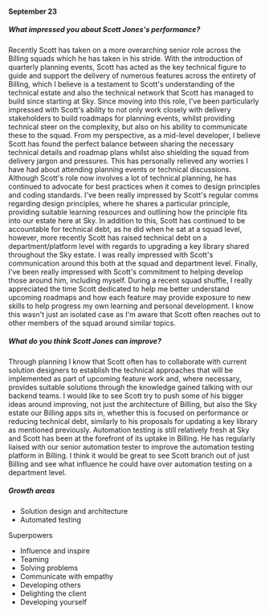 #### September 23

##### What impressed you about Scott Jones's performance?
Recently Scott has taken on a more overarching senior role across the Billing squads
which he has taken in his stride. With the introduction of quarterly planning events, Scott
has acted as the key technical figure to guide and support the delivery of numerous
features across the entirety of Billing, which I believe is a testament to Scott's
understanding of the technical estate and also the technical network that Scott has
managed to build since starting at Sky. Since moving into this role, I've been particularly
impressed with Scott's ability to not only work closely with delivery stakeholders to build
roadmaps for planning events, whilst providing technical steer on the complexity, but
also on his ability to communicate these to the squad. From my perspective, as a mid-level developer, I believe Scott has found the perfect balance between sharing the
necessary technical details and roadmap plans whilst also shielding the squad from
delivery jargon and pressures. This has personally relieved any worries I have had about attending planning events or technical discussions. Although Scott's role now involves a lot of technical planning, he has continued to advocate for best practices when it comes to design principles and coding standards. I've been really impressed by Scott's regular comms regarding design principles, where he shares a particular principle, providing suitable learning resources and outlining how the principle fits into our estate here at Sky. In addition to this, Scott has continued to be accountable for technical debt, as he did when he sat at a squad level, however, more recently Scott has raised technical debt on a department/platform level with regards to upgrading a key library shared throughout the Sky estate. I was really impressed with Scott's communication around this both at the squad and department level. Finally, I've been really impressed with Scott's commitment to helping develop those around him, including myself. During a recent squad shuffle, I really appreciated the time Scott dedicated to help me better understand upcoming roadmaps and how each feature may provide exposure to new skills to help progress my own learning and personal development. I know this wasn't just an isolated case as I'm aware that Scott often reaches out to other members of the squad around similar topics.
##### What do you think Scott Jones can improve?

Through planning I know that Scott often has to collaborate with current solution designers to establish the technical approaches that will be implemented as part of  upcoming feature work and, where necessary, provides suitable solutions through the knowledge gained talking with our backend teams. I would like to see Scott try to push some of his bigger ideas around improving, not just the architecture of Billing, but also the Sky estate our Billing apps sits in, whether this is focused on performance or reducing technical debt, similarly to his proposals for updating a key library as  mentioned previously. Automation testing is still relatively fresh at Sky and Scott has  been at the forefront of its uptake in Billing. He has regularly liaised with our senior automation tester to improve the automation testing platform in Billing. I think it would
be great to see Scott branch out of just Billing and see what influence he could have
over automation testing on a department level.

##### Growth areas 

- Solution design and architecture
- Automated testing

Superpowers

- Influence and inspire
- Teaming
- Solving problems
- Communicate with empathy
- Developing others
- Delighting the client
- Developing yourself